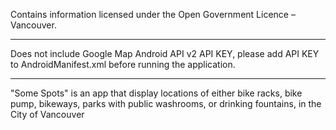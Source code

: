 Contains information licensed under the Open Government Licence – Vancouver.

---------------------------------------------------------------------------

Does not include Google Map Android API v2 API KEY, please add API KEY to AndroidManifest.xml before running the application.

---------------------------------------------------------------------------

"Some Spots" is an app that display locations of either bike racks, bike pump, bikeways, parks with public washrooms, or drinking fountains, in the City of Vancouver 
